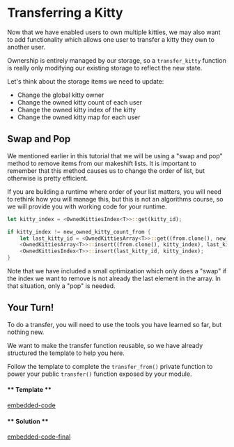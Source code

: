 Transferring a Kitty
===

Now that we have enabled users to own multiple kitties, we may also want to add functionality which allows one user to transfer a kitty they own to another user.

Ownership is entirely managed by our storage, so a `transfer_kitty` function is really only modifying our existing storage to reflect the new state.

Let's think about the storage items we need to update:

- Change the global kitty owner
- Change the owned kitty count of each user
- Change the owned kitty index of the kitty
- Change the owned kitty map for each user

## Swap and Pop

We mentioned earlier in this tutorial that we will be using a "swap and pop" method to remove items from our makeshift lists. It is important to remember that this method causes us to change the order of list, but otherwise is pretty efficient.

If you are building a runtime where order of your list matters, you will need to rethink how you will manage this, but this is not an algorithms course, so we will provide you with working code for your runtime.

```rust
let kitty_index = <OwnedKittiesIndex<T>>::get(kitty_id);

if kitty_index != new_owned_kitty_count_from {
    let last_kitty_id = <OwnedKittiesArray<T>>::get((from.clone(), new_owned_kitty_count_from));
    <OwnedKittiesArray<T>>::insert((from.clone(), kitty_index), last_kitty_id);
    <OwnedKittiesIndex<T>>::insert(last_kitty_id, kitty_index);
}
```

Note that we have included a small optimization which only does a "swap" if the index we want to remove is not already the last element in the array. In that situation, only a "pop" is needed.

## Your Turn!

To do a transfer, you will need to use the tools you have learned so far, but nothing new.

We want to make the transfer function reusable, so we have already structured the template to help you here.

Follow the template to complete the `transfer_from()` private function to power your public `transfer()` function exposed by your module.

<!-- tabs:start -->

#### ** Template **

[embedded-code](../../3/assets/3.2-template.rs ':include :type=code embed-template')

#### ** Solution **

[embedded-code-final](../../3/assets/3.2-finished-code.rs ':include :type=code embed-final')

<!-- tabs:end -->